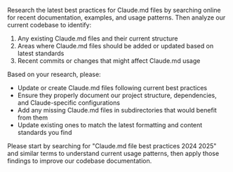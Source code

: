 Research the latest best practices for Claude.md files by searching online for recent documentation, examples, and usage patterns. Then analyze our current codebase to identify:

1. Any existing Claude.md files and their current structure
2. Areas where Claude.md files should be added or updated based on latest standards
3. Recent commits or changes that might affect Claude.md usage

Based on your research, please:
- Update or create Claude.md files following current best practices
- Ensure they properly document our project structure, dependencies, and Claude-specific configurations
- Add any missing Claude.md files in subdirectories that would benefit from them
- Update existing ones to match the latest formatting and content standards you find

Please start by searching for "Claude.md file best practices 2024 2025" and similar terms to understand current usage patterns, then apply those findings to improve our codebase documentation.